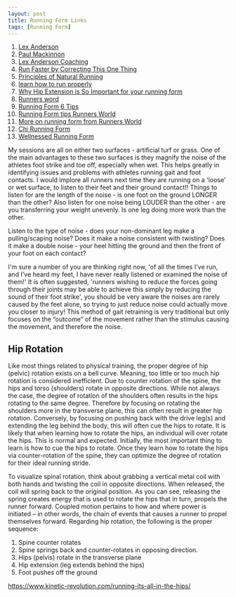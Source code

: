 ```yaml
---
layout: post
title: Running Form Links
tags: [Running Form]
---
```

1. [Lex Anderson](https://theconversation.com/listen-up-running-sounds-contain-clues-for-injury-prevention-69395)
2. [Paul Mackinnon](https://www.thebalancedrunner.com.au)
3. [Lex Anderson Coaching](https://www.facebook.com/lexandersoncoaching/)
4. [Run Faster by Correcting This One Thing](https://www.youtube.com/watch?v=83UDiMMBJRU)
5. [Principles of Natural Running](https://www.youtube.com/watch?v=zSIDRHUWlVo)
6. [learn how to run properly](https://www.youtube.com/watch?v=KmHdKti34D0)
7. [Why Hip Extension is So Important for your running form](https://www.kinetic-revolution.com/running-its-all-in-the-hips/)
8. [Runners word](https://www.runnersworld.com/advanced/a20847674/its-all-in-the-hips/)
9. [Running Form 6 Tips](https://www.kinetic-revolution.com/running-technique-6-ways-to-improve-efficiency/)
10. [Running Form tips Runners World](https://www.runnersworld.com/training/a20811603/perfect-running-form/)
11. [More on running form from Runners World](https://www.runnersworld.com/beginner/a20811257/proper-running-form-0/)
12. [Chi Running Form](https://www.chirunning.com/blog/10-components-of-good-running-form/)
13. [Wellnessed Running Form](https://wellnessed.com/how-to-run.html)




My sessions are all on either two surfaces - artificial turf or grass. One of the main advantages to these two surfaces is they magnify the noise of the athletes foot strike and toe off, especially when wet. 
This helps greatly in identifying issues and problems with athletes running gait and foot contacts. I would implore all runners next time they are running on a 'loose' or wet surface, to listen to their feet and their ground contact!! Things to listen for are the length of the noise - is one foot on the ground LONGER than the other? 
Also listen for one noise being LOUDER than the other - are you transferring your weight unevenly. Is one leg doing more work than the other.

Listen to the type of noise - does your non-dominant leg make a pulling/scaping noise? Does it make a noise consistent with twisting? Does it make a double noise - your heel hitting the ground and then the front of your foot on each contact?

I'm sure a number of you are thinking right now, 'of all the times I've run, and I've heard my feet, I have never really listened or examined the noise of them!' It is often suggested, 'runners wishing to reduce the forces going through their joints may be able to achieve this simply by reducing the sound of their foot strike', you should be very aware the noises are rarely caused by the feet alone, so trying to just reduce noise could actually move you closer to injury! This method of gait retraining is very traditional but only focuses on the “outcome” of the movement rather than the stimulus causing the movement, and therefore the noise. 

## Hip Rotation
Like most things related to physical training, the proper degree of hip (pelvic) rotation exists on a bell curve. Meaning, too little or too much hip rotation is considered inefficient.
Due to counter rotation of the spine, the hips and torso (shoulders) rotate in opposite directions. While not always the case, the degree of rotation of the shoulders often results in the hips rotating to the same degree. Therefore by focusing on rotating the shoulders more in the transverse plane, this can often result in greater hip rotation.
Conversely, by focusing on pushing back with the drive leg(s) and extending the leg behind the body, this will often cue the hips to rotate.
It is likely that when learning how to rotate the hips, an individual will over rotate the hips. This is normal and expected. Initially, the most important thing to learn is how to cue the hips to rotate. Once they learn how to rotate the hips via counter-rotation of the spine, they can optimize the degree of rotation for their ideal running stride.


To visualize spinal rotation, think about grabbing a vertical metal coil with both hands and twisting the coil in opposite directions. When released, the coil will spring back to the original position. As you can see, releasing the spring creates energy that is used to rotate the hips that in turn, propels the runner forward.
Coupled motion pertains to how and where power is initiated – in other words, the chain of events that causes a runner to propel themselves forward. Regarding hip rotation, the following is the proper sequence:
1. Spine counter rotates
2. Spine springs back and counter-rotates in opposing direction.
3. Hips (pelvis) rotate in the transverse plane
4. Hip extension (leg extends behind the hips)
5. Foot pushes off the ground



https://www.kinetic-revolution.com/running-its-all-in-the-hips/

